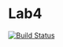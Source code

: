 # Lab4

[![Build Status](https://travis-ci.org/tony990309/Lab4.svg?branch=master)](https://travis-ci.org/tony990309/Lab4)
